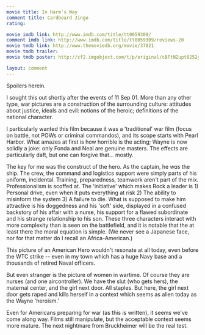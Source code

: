 ```yaml
---
movie title: In Harm's Way
comment title: Cardboard Jingo
rating: 

movie imdb link: http://www.imdb.com/title/tt0059309/
comment imdb link: http://www.imdb.com/title/tt0059309/reviews-20
movie tmdb link: http://www.themoviedb.org/movie/37921
movie tmdb trailer: 
movie tmdb poster: http://cf2.imgobject.com/t/p/original/cBFtNZupt0252yrKaHXngPnZmlW.jpg

layout: comment
---
```


Spoilers herein.

I sought this out shortly after the events of 11 Sep 01. More than any other type, war pictures are a construction of the surrounding culture: attitudes about justice, ideals and evil: notions of the heroic; definitions of the national character.

I particularly wanted this film because it was a 'traditional' war film (focus on battle, not POWs or criminal commandos), and its scope starts with Pearl Harbor. What amazes at first is how horrible is the acting; Wayne is now solidly a joke: only Fonda and Neal are genuine masters. The effects are particularly daft, but one can forgive that... mostly.

The key for me was the construct of the hero. As the captain, he _was_ the ship. The crew, the command and logistics support were simply parts of his uniform, incidental. Training, preparedness, teamwork aren't part of the mix. Professionalism is scoffed at. The 'initiative' which makes Rock a leader is 1) Personal drive, even when it puts everything at risk 2) The ability to misinform the system 3) A failure to die. What is supposed to make him attractive is his doggedness and his 'soft' side, displayed in a confused backstory of his affair with a nurse, his support for a flawed subordinate and his strange relationship to his son. These three characters interact with more complexity than is seen on the battlefield, and it is notable that the at least there the moral equation is simple. (We never see a Japanese face, nor for that matter do I recall an Africa-American.)

This picture of an American Hero wouldn't resonate at all today, even before the WTC strike -- even in my town which has a huge Navy base and a thousands of retired Naval officers.

But even stranger is the picture of women in wartime. Of course they are nurses (and one aircontroller). We have the slut (who gets hers), the maternal center, and the girl next door. All staples. But here, the girl next door gets raped and kills herself in a context which seems as alien today as the Wayne 'heroism.'

Even for Americans preparing for war (as this is written), it seems we've come along way. Films still manipulate, but the acceptable context seems more mature. The next nightmare from Bruckheimer will be the real test.